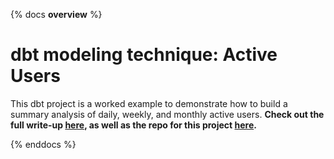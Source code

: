 {% docs __overview__ %}
# dbt modeling technique: Active Users
This dbt project is a worked example to demonstrate how to build a summary analysis of daily, weekly, and monthly active users.
**Check out the full write-up [here](https://discourse.getdbt.com/t/modeling-changes-to-daily-weekly-monthly-active-users/1631), as well as the repo for this project [here](https://github.com/fishtown-analytics/dbt-modeling-techniques/blob/main/active-users).**


{% enddocs %}
